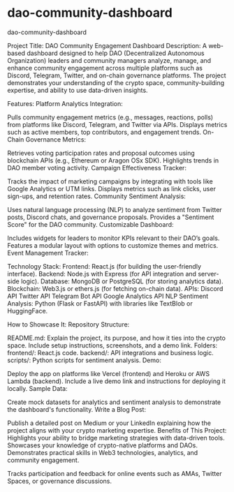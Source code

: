 # dao-community-dashboard
dao-community-dashboard

Project Title: DAO Community Engagement Dashboard
Description:
A web-based dashboard designed to help DAO (Decentralized Autonomous Organization) leaders and community managers analyze, manage, and enhance community engagement across multiple platforms such as Discord, Telegram, Twitter, and on-chain governance platforms. The project demonstrates your understanding of the crypto space, community-building expertise, and ability to use data-driven insights.

Features:
Platform Analytics Integration:

Pulls community engagement metrics (e.g., messages, reactions, polls) from platforms like Discord, Telegram, and Twitter via APIs.
Displays metrics such as active members, top contributors, and engagement trends.
On-Chain Governance Metrics:

Retrieves voting participation rates and proposal outcomes using blockchain APIs (e.g., Ethereum or Aragon OSx SDK).
Highlights trends in DAO member voting activity.
Campaign Effectiveness Tracker:

Tracks the impact of marketing campaigns by integrating with tools like Google Analytics or UTM links.
Displays metrics such as link clicks, user sign-ups, and retention rates.
Community Sentiment Analysis:

Uses natural language processing (NLP) to analyze sentiment from Twitter posts, Discord chats, and governance proposals.
Provides a "Sentiment Score" for the DAO community.
Customizable Dashboard:

Includes widgets for leaders to monitor KPIs relevant to their DAO’s goals.
Features a modular layout with options to customize themes and metrics.
Event Management Tracker:

Technology Stack:
Frontend: React.js (for building the user-friendly interface).
Backend: Node.js with Express (for API integration and server-side logic).
Database: MongoDB or PostgreSQL (for storing analytics data).
Blockchain: Web3.js or ethers.js (for fetching on-chain data).
APIs:
Discord API
Twitter API
Telegram Bot API
Google Analytics API
NLP Sentiment Analysis: Python (Flask or FastAPI) with libraries like TextBlob or HuggingFace.

How to Showcase It:
Repository Structure:

README.md: Explain the project, its purpose, and how it ties into the crypto space. Include setup instructions, screenshots, and a demo link.
Folders:
frontend/: React.js code.
backend/: API integrations and business logic.
scripts/: Python scripts for sentiment analysis.
Demo:

Deploy the app on platforms like Vercel (frontend) and Heroku or AWS Lambda (backend).
Include a live demo link and instructions for deploying it locally.
Sample Data:

Create mock datasets for analytics and sentiment analysis to demonstrate the dashboard's functionality.
Write a Blog Post:

Publish a detailed post on Medium or your LinkedIn explaining how the project aligns with your crypto marketing expertise.
Benefits of This Project:
Highlights your ability to bridge marketing strategies with data-driven tools.
Showcases your knowledge of crypto-native platforms and DAOs.
Demonstrates practical skills in Web3 technologies, analytics, and community engagement.

Tracks participation and feedback for online events such as AMAs, Twitter Spaces, or governance discussions.
